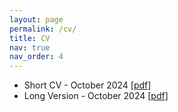 ```yaml
---
layout: page
permalink: /cv/
title: CV
nav: true
nav_order: 4
---
```


- Short CV - October 2024 [[pdf](/path/to/your/short_cv.pdf)]
- Long Version - October 2024 [[pdf](/path/to/your/long_cv.pdf)]
